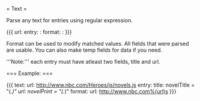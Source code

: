 = Text =

Parse any text for entries using regular expression.

{{{
url: <url>
entry:
  <field>: <regexp to match value>
format:
  <field>: <python string formatting>
}}}

Format can be used to modify matched values. All fields that were parsed are usable. You can also make temp fields for data if you need.

'''Note:''' each entry must have atleast two fields, title and url.

=== Example: ===

{{{
text:
  url: http://www.nbc.com/Heroes/js/novels.js
  entry:
    title: novelTitle = "(.*)"
    url: novelPrint = "(.*)"
  format:
    url: http://www.nbc.com%(url)s
}}}